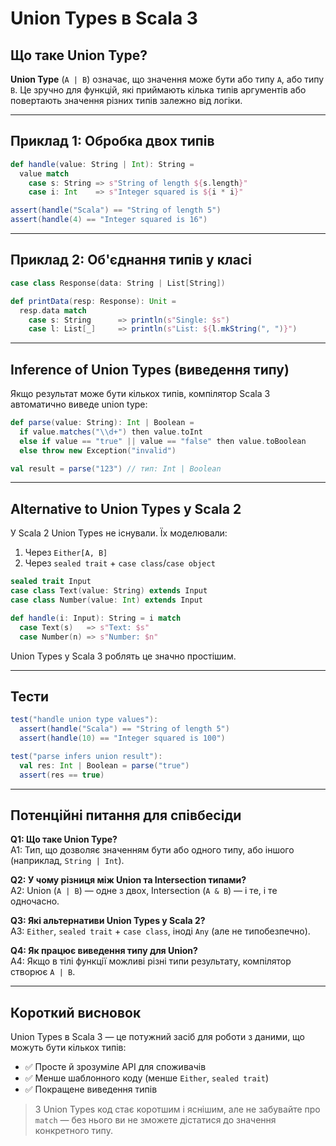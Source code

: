 # Union Types в Scala 3

## Що таке Union Type?

**Union Type** (`A | B`) означає, що значення може бути або типу `A`, або типу `B`. Це зручно для функцій, які приймають кілька типів аргументів або повертають значення різних типів залежно від логіки.

---

## Приклад 1: Обробка двох типів

```scala
def handle(value: String | Int): String =
  value match
    case s: String => s"String of length ${s.length}"
    case i: Int    => s"Integer squared is ${i * i}"

assert(handle("Scala") == "String of length 5")
assert(handle(4) == "Integer squared is 16")
```

---

## Приклад 2: Об'єднання типів у класі

```scala
case class Response(data: String | List[String])

def printData(resp: Response): Unit =
  resp.data match
    case s: String      => println(s"Single: $s")
    case l: List[_]     => println(s"List: ${l.mkString(", ")}")
```

---

## Inference of Union Types (виведення типу)

Якщо результат може бути кількох типів, компілятор Scala 3 автоматично виведе union type:

```scala
def parse(value: String): Int | Boolean =
  if value.matches("\\d+") then value.toInt
  else if value == "true" || value == "false" then value.toBoolean
  else throw new Exception("invalid")

val result = parse("123") // тип: Int | Boolean
```

---

## Alternative to Union Types у Scala 2

У Scala 2 Union Types не існували. Їх моделювали:

1. Через `Either[A, B]`
2. Через `sealed trait` + `case class`/`case object`

```scala
sealed trait Input
case class Text(value: String) extends Input
case class Number(value: Int) extends Input

def handle(i: Input): String = i match
  case Text(s)   => s"Text: $s"
  case Number(n) => s"Number: $n"
```

Union Types у Scala 3 роблять це значно простішим.

---

## Тести

```scala
test("handle union type values"):
  assert(handle("Scala") == "String of length 5")
  assert(handle(10) == "Integer squared is 100")

test("parse infers union result"):
  val res: Int | Boolean = parse("true")
  assert(res == true)
```

---

## Потенційні питання для співбесіди

**Q1: Що таке Union Type?**\
A1: Тип, що дозволяє значенням бути або одного типу, або іншого (наприклад, `String | Int`).

**Q2: У чому різниця між Union та Intersection типами?**\
A2: Union (`A | B`) — одне з двох, Intersection (`A & B`) — і те, і те одночасно.

**Q3: Які альтернативи Union Types у Scala 2?**\
A3: `Either`, `sealed trait` + `case class`, іноді `Any` (але не типобезпечно).

**Q4: Як працює виведення типу для Union?**\
A4: Якщо в тілі функції можливі різні типи результату, компілятор створює `A | B`.

---

## Короткий висновок

Union Types в Scala 3 — це потужний засіб для роботи з даними, що можуть бути кількох типів:

- ✅ Просте й зрозуміле API для споживачів
- ✅ Менше шаблонного коду (менше `Either`, `sealed trait`)
- ✅ Покращене виведення типів

> З Union Types код стає коротшим і яснішим, але не забувайте про `match` — без нього ви не зможете дістатися до значення конкретного типу.

